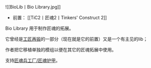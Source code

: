 ![[BioLib丨Bio Library.jpg]]
- 前置：
 [[TiC2丨匠魂2丨Tinkers' Construct 2]]

Bio Library 用于制作匠魂的拓展。

它曾经是[工匠再锻](https://www.mcmod.cn/class/2521.html "工匠再锻")的一部分（现在就是它的前置）又是一个有主见的lib；

作者把它移植单独的模组以便在其它的匠魂拓展中使用。

支持[匠魂兵工厂/匠魂护甲](https://www.mcmod.cn/class/1318.html "匠魂兵工厂/匠魂护甲")。